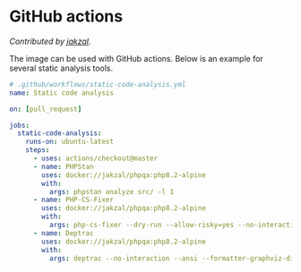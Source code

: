 # GitHub actions

*Contributed by [jakzal](https://github.com/jakzal).*

The image can be used with GitHub actions.
Below is an example for several static analysis tools.

```yaml
# .github/workflows/static-code-analysis.yml
name: Static code analysis

on: [pull_request]

jobs:
  static-code-analysis:
    runs-on: ubuntu-latest
    steps:
      - uses: actions/checkout@master
      - name: PHPStan
        uses: docker://jakzal/phpqa:php8.2-alpine
        with:
          args: phpstan analyze src/ -l 1
      - name: PHP-CS-Fixer
        uses: docker://jakzal/phpqa:php8.2-alpine
        with:
          args: php-cs-fixer --dry-run --allow-risky=yes --no-interaction --ansi fix
      - name: Deptrac
        uses: docker://jakzal/phpqa:php8.2-alpine
        with:
          args: deptrac --no-interaction --ansi --formatter-graphviz-display=0
```
